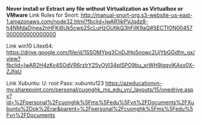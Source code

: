 **Never install or Extract any file without Virtualization as Virtualbox or VMware**
Link Rules for Snort:
http://manual-snort-org.s3-website-us-east-1.amazonaws.com/node32.html?fbclid=IwAR1ikPVJqdz8-h4NMdaDjnea2nHFKi6Uk5cwp2ScLuHzOUtIkQ3hFiIK9aQ#SECTION00457000000000000000


Link win10 Litex64:
https://drive.google.com/file/d/1SSOMYpg3CnDJHp5nowc2UjYbGGdfm_gx/view?fbclid=IwAR2H4zKv4SOdVR6rzIrY25yOVI34plSPO9bu_xrWH9lgqvlKAsx0X-ZJfqU


Link Xubuntu: 
U: root
Pass: xubuntu123
https://azeducationvn-my.sharepoint.com/personal/cuonghk_ms_edu_vn/_layouts/15/onedrive.aspx?id=%2Fpersonal%2Fcuonghk%5Fms%5Fedu%5Fvn%2FDocuments%2FXubuntu%2Dok%2Erar&parent=%2Fpersonal%2Fcuonghk%5Fms%5Fedu%5Fvn%2FDocuments
